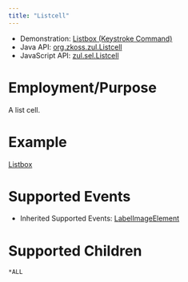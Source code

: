 ```yaml
---
title: "Listcell"
---
```



- Demonstration: [Listbox (Keystroke Command)](http://www.zkoss.org/zkdemo/listbox/keystroke_command)
- Java API: [org.zkoss.zul.Listcell](https://www.zkoss.org/javadoc/latest/zk/org/zkoss/zul/Listcell.html)
- JavaScript API: [zul.sel.Listcell](https://www.zkoss.org/javadoc/latest/jsdoc/classes/zul.sel.Listcell.html)


# Employment/Purpose

A list cell.

# Example

[ Listbox]({{site.baseurl}}/zk_component_ref/listbox#Example)

# Supported Events

- Inherited Supported Events: [ LabelImageElement]({{site.baseurl}}/zk_component_ref/labelimageelement#Supported_Events)

# Supported Children

`*ALL`
